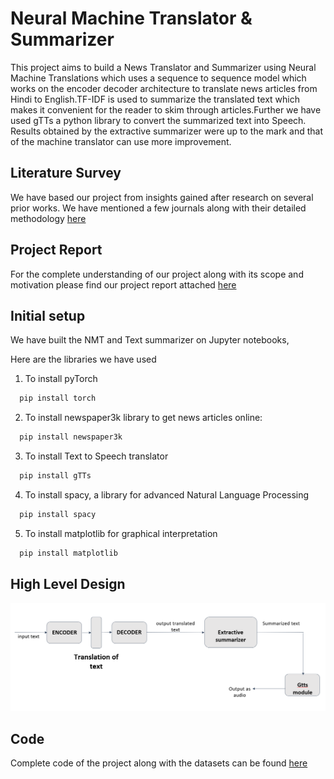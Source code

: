 
# Neural Machine Translator & Summarizer

This project aims to build a News
Translator and Summarizer using Neural
Machine Translations which uses a sequence to
sequence model which works on the encoder
decoder architecture to translate news articles
from Hindi to English.TF-IDF is used to
summarize the translated text which makes
it convenient for the reader to skim through
articles.Further we have used gTTs a python
library to convert the summarized text into
Speech. Results obtained by the extractive
summarizer were up to the mark and that of the
machine translator can use more improvement.


## Literature Survey 
We have based our project from insights gained after research on several prior works. We have mentioned a few journals along with their detailed methodology [here](literature_survey.pdf)

## Project Report
For the complete understanding of our project along with its scope and motivation please find our project report attached [here](project_report.pdf)



## Initial setup

We have built the NMT and Text summarizer on Jupyter notebooks,

Here are the libraries we have used

1) To install pyTorch
```bash
  pip install torch
```
2) To install newspaper3k library to get news articles online:
```bash
  pip install newspaper3k
```
3) To install Text to Speech translator
```bash
  pip install gTTs
```
4) To install spacy, a library for advanced Natural Language Processing
```bash
  pip install spacy
```
5) To install matplotlib for graphical interpretation
```bash
  pip install matplotlib
```
## High Level Design

![HLD](images/HLD_NMT&S.png)



## Code

Complete code of the project along with the datasets can be found [here](CODE/)



